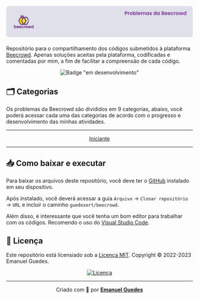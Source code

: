 ![Capa do repositório](./.github/capa.svg)
---

Repositório para o compartilhamento dos códigos submetidos à plataforma [Beecrowd](https://www.beecrowd.com.br/judge/pt). Apenas soluções aceitas pela plataforma, codificadas e comentadas por mim, a fim de facilitar a compreensão de cada código.

<div align="center">

![Badge "em desenvolvimento"](http://img.shields.io/badge/status-em%20desenvolvimento-yellow?style=for-the-badge)

</div>

## 🗂 Categorias
Os problemas da Beecrowd são divididos em 9 categorias, abaixo, você poderá acessar cada uma das categorias de acordo com o progresso e desenvolvimento das minhas atividades.

<div align="center">

---

[Iniciante](./1-iniciante/)

---

</div>

## 📥 Como baixar e executar
Para baixar os arquivos deste repositório, você deve ter o [GitHub](https://github.com/) instalado em seu dispositivo.

Após instalado, você deverá acessar a guia `Arquivo` → `Clonar repositório` → `URL` e incluir o caminho `guedesert/beecrowd`.

Além disso, é interessante que você tenha um bom editor para trabalhar com os códigos. Recomendo o uso do [Visual Studio Code](https://code.visualstudio.com/).

## 📃 Licença
Este repositório está licensiado sob a [Licença MIT](./LICENSE). Copyright © 2022-2023 Emanuel Guedes.

<div align="center">

[![Licença](https://img.shields.io/github/license/guedesert/beecrowd?style=for-the-badge&color=9d3dc7)](./LICENSE)

---

Criado com 💜 por [**Emanuel Guedes**](https://br.linkedin.com/in/guedesert)

</div>